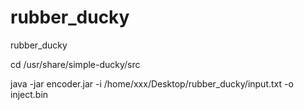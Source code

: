 rubber_ducky
============

rubber_ducky


cd /usr/share/simple-ducky/src


java -jar encoder.jar -i /home/xxx/Desktop/rubber_ducky/input.txt -o inject.bin
